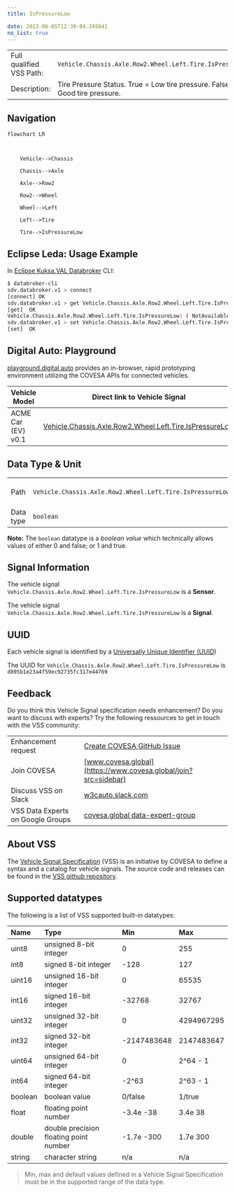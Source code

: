 ```yaml
---
title: IsPressureLow

date: 2023-06-05T12:39:04.245041
no_list: true
---
```



| | |
|---|---|
| Full qualified VSS Path: | `Vehicle.Chassis.Axle.Row2.Wheel.Left.Tire.IsPressureLow` |
| Description: | Tire Pressure Status. True = Low tire pressure. False = Good tire pressure. |

## Navigation

```mermaid
flowchart LR



    Vehicle-->Chassis

    Chassis-->Axle

    Axle-->Row2

    Row2-->Wheel

    Wheel-->Left

    Left-->Tire

    Tire-->IsPressureLow

```

## Eclipse Leda: Usage Example

In [Eclipse Kuksa.VAL Databroker](https://github.com/eclipse/kuksa.val/tree/master/kuksa_databroker) CLI:



```bash
$ databroker-cli
sdv.databroker.v1 > connect
[connect] OK
sdv.databroker.v1 > get Vehicle.Chassis.Axle.Row2.Wheel.Left.Tire.IsPressureLow
[get]  OK
Vehicle.Chassis.Axle.Row2.Wheel.Left.Tire.IsPressureLow: ( NotAvailable )
sdv.databroker.v1 > set Vehicle.Chassis.Axle.Row2.Wheel.Left.Tire.IsPressureLow false
[set]  OK
```

## Digital Auto: Playground

[playground.digital.auto](http://digital.auto) provides an in-browser, rapid prototyping environment utilizing the COVESA APIs for connected vehicles. 

| Vehicle Model | Direct link to Vehicle Signal |
|---|---|
| ACME Car (EV) v0.1 | [Vehicle.Chassis.Axle.Row2.Wheel.Left.Tire.IsPressureLow](https://digitalauto.netlify.app/model/STLWzk1WyqVVLbfymb4f/cvi/list/Vehicle.Chassis.Axle.Row2.Wheel.Left.Tire.IsPressureLow/) |

## Data Type & Unit

| | | |
|---|---|---|
| Path | `Vehicle.Chassis.Axle.Row2.Wheel.Left.Tire.IsPressureLow` | [VSS: Addressing nodes](https://covesa.github.io/vehicle_signal_specification/rule_set/basics/) |
| Data type | `boolean` | [VSS: Datatypes](https://covesa.github.io/vehicle_signal_specification/rule_set/data_entry/data_types/) |









**Note:** The `boolean` datatype is a *boolean value* which technically allows values of either 0 and false; or 1 and true.





## Signal Information





The vehicle signal `Vehicle.Chassis.Axle.Row2.Wheel.Left.Tire.IsPressureLow` is a **Sensor**.

The vehicle signal `Vehicle.Chassis.Axle.Row2.Wheel.Left.Tire.IsPressureLow` is a **Signal**.



## UUID

Each vehicle signal is identified by a [Universally Unique Identifier (UUID](https://en.wikipedia.org/wiki/Universally_unique_identifier))

The UUID for `Vehicle.Chassis.Axle.Row2.Wheel.Left.Tire.IsPressureLow` is `d895b1e23a4f59ec92735fc317e44769`


## Feedback

Do you think this Vehicle Signal specification needs enhancement? Do you want to discuss with experts? Try the following ressources to get in touch with the VSS community:

| | |
|---|---|
| Enhancement request | [Create COVESA GitHub Issue](https://github.com/COVESA/vehicle_signal_specification/issues/new?body=Please+describe+your+feedback&title=Signal+feedback+Vehicle.Chassis.Axle.Row2.Wheel.Left.Tire.IsPressureLow) |
| Join COVESA | [www.covesa.global](https://www.covesa.global/join?src=sidebar) |
| Discuss VSS on Slack | [w3cauto.slack.com](http://w3cauto.slack.com/) |
| VSS Data Experts on Google Groups | [covesa.global data-expert-group](https://groups.google.com/a/covesa.global/g/data-expert-group) |

## About VSS

The [Vehicle Signal Specification](https://covesa.github.io/vehicle_signal_specification/) (VSS)
is an initiative by COVESA to define a syntax and a catalog for vehicle signals.
The source code and releases can be found in the [VSS github repository](https://github.com/COVESA/vehicle_signal_specification).

## Supported datatypes

The following is a list of VSS supported built-in datatypes:

Name       | Type                       | Min  | Max
:----------|:---------------------------|:-----|:---
uint8      | unsigned 8-bit integer     | 0    | 255
int8       | signed 8-bit integer       | -128 | 127
uint16     | unsigned 16-bit integer    |  0   | 65535
int16      | signed 16-bit integer      | -32768 | 32767
uint32     | unsigned 32-bit integer    | 0 | 4294967295
int32      | signed 32-bit integer      | -2147483648 | 2147483647
uint64     | unsigned 64-bit integer    | 0    | 2^64 - 1
int64      | signed 64-bit integer      | -2^63 | 2^63 - 1
boolean    | boolean value              | 0/false | 1/true
float      | floating point number      | -3.4e -38 | 3.4e 38
double     | double precision floating point number | -1.7e -300 | 1.7e 300
string     | character string           | n/a  | n/a

> Min, max and default values defined in a Vehicle Signal Specification must be in the supported range of the data type.
